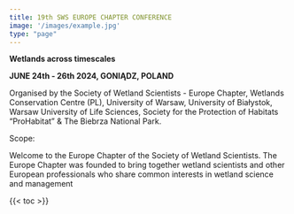 ```yaml
---
title: 19th SWS EUROPE CHAPTER CONFERENCE
image: '/images/example.jpg'
type: "page"
---
```

**Wetlands across timescales**

**JUNE 24th - 26th 2024, GONIĄDZ, POLAND**

Organised by the Society of Wetland Scientists - Europe Chapter, Wetlands Conservation Centre (PL), University of Warsaw, University of Białystok, Warsaw University of Life Sciences, Society for the Protection of Habitats “ProHabitat” & The Biebrza National Park.

Scope:

Welcome to the Europe Chapter of the Society of Wetland Scientists. The Europe Chapter was founded to bring together wetland scientists and other European professionals who share common interests in wetland science and management

{{< toc >}}
